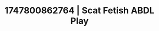 ---
categories:
- Sensual cosplay
- Cuckold kink
- Erotic dream roleplay
- Flirty smirk
- Hog tying
image: /assets/images/1747800862764.jpg
layout: post
seo:
  description: Featured content with artistic Scat Fetish, ABDL Play. HD images available.
  keywords: Scat Fetish, ABDL Play
  og_image: /assets/images/1747800862764.jpg
  schema_type: VisualArtwork
tags:
- ABDL Play
- '#1747800862764'
- Scat Fetish
title: 1747800862764 | Scat Fetish ABDL Play
---